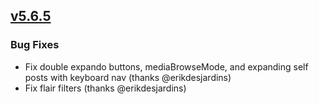 ## [v5.6.5](https://github.com/honestbleeps/Reddit-Enhancement-Suite/releases/v5.6.5)


### Bug Fixes

- Fix double expando buttons, mediaBrowseMode, and expanding self posts with keyboard nav (thanks @erikdesjardins)
- Fix flair filters (thanks @erikdesjardins)
